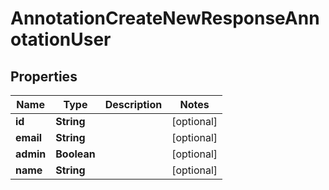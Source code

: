 

# AnnotationCreateNewResponseAnnotationUser


## Properties

| Name | Type | Description | Notes |
|------------ | ------------- | ------------- | -------------|
|**id** | **String** |  |  [optional] |
|**email** | **String** |  |  [optional] |
|**admin** | **Boolean** |  |  [optional] |
|**name** | **String** |  |  [optional] |



